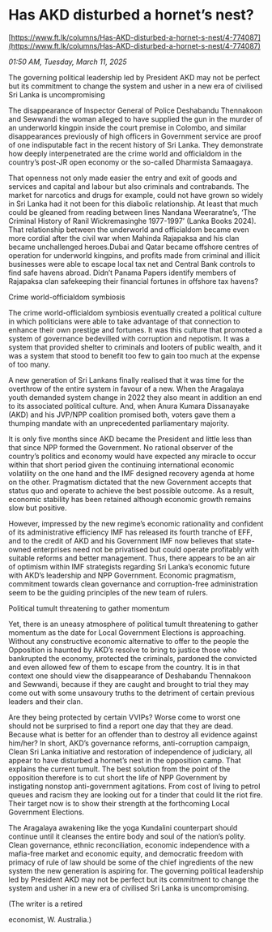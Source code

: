 # Has AKD disturbed a hornet’s nest?

[https://www.ft.lk/columns/Has-AKD-disturbed-a-hornet-s-nest/4-774087](https://www.ft.lk/columns/Has-AKD-disturbed-a-hornet-s-nest/4-774087)

*01:50 AM, Tuesday, March 11, 2025*

The governing political leadership led by President AKD may not be perfect but its commitment to change the system and usher in a new era of civilised Sri Lanka is uncompromising

The disappearance of Inspector General of Police Deshabandu Thennakoon and Sewwandi the woman alleged to have supplied the gun in the murder of an underworld kingpin inside the court premise in Colombo, and similar disappearances previously of high officers in Government service are proof of one indisputable fact in the recent history of Sri Lanka. They demonstrate how deeply interpenetrated are the crime world and officialdom in the country’s post-JR open economy or the so-called Dharmista Samaagaya.

That openness not only made easier the entry and exit of goods and services and capital and labour but also criminals and contrabands. The market for narcotics and drugs for example, could not have grown so widely in Sri Lanka had it not been for this diabolic relationship. At least that much could be gleaned from reading between lines Nandana Weeraratne’s, ‘The Criminal History of Ranil Wickremasinghe 1977-1997’ (Lanka Books 2024). That relationship between the underworld and officialdom became even more cordial after the civil war when Mahinda Rajapaksa and his clan became unchallenged heroes.Dubai and Qatar became offshore centres of operation for underworld kingpins, and profits made from criminal and illicit businesses were able to escape local tax net and Central Bank controls to find safe havens abroad. Didn’t Panama Papers identify members of Rajapaksa clan safekeeping their financial fortunes in offshore tax havens?

Crime world-officialdom symbiosis

The crime world-officialdom symbiosis eventually created a political culture in which politicians were able to take advantage of that connection to enhance their own prestige and fortunes. It was this culture that promoted a system of governance bedevilled with corruption and nepotism. It was a system that provided shelter to criminals and looters of public wealth, and it was a system that stood to benefit too few to gain too much at the expense of too many.

A new generation of Sri Lankans finally realised that it was time for the overthrow of the entire system in favour of a new. When the Aragalaya youth demanded system change in 2022 they also meant in addition an end to its associated political culture. And, when Anura Kumara Dissanayake (AKD) and his JVP/NPP coalition promised both, voters gave them a thumping mandate with an unprecedented parliamentary majority.

It is only five months since AKD became the President and little less than that since NPP formed the Government. No rational observer of the country’s politics and economy would have expected any miracle to occur within that short period given the continuing international economic volatility on the one hand and the IMF designed recovery agenda at home on the other. Pragmatism dictated that the new Government accepts that status quo and operate to achieve the best possible outcome. As a result, economic stability has been retained although economic growth remains slow but positive.

However, impressed by the new regime’s economic rationality and confident of its administrative efficiency IMF has released its fourth tranche of EFF, and to the credit of AKD and his Government IMF now believes that state-owned enterprises need not be privatised but could operate profitably with suitable reforms and better management. Thus, there appears to be an air of optimism within IMF strategists regarding Sri Lanka’s economic future with AKD’s leadership and NPP Government. Economic pragmatism, commitment towards clean governance and corruption-free administration seem to be the guiding principles of the new team of rulers.

Political tumult threatening to gather momentum

Yet, there is an uneasy atmosphere of political tumult threatening to gather momentum as the date for Local Government Elections is approaching. Without any constructive economic alternative to offer to the people the Opposition is haunted by AKD’s resolve to bring to justice those who bankrupted the economy, protected the criminals, pardoned the convicted and even allowed few of them to escape from the country. It is in that context one should view the disappearance of Deshabandu Thennakoon and Sewwandi, because if they are caught and brought to trial they may come out with some unsavoury truths to the detriment of certain previous leaders and their clan.

Are they being protected by certain VVIPs? Worse come to worst one should not be surprised to find a report one day that they are dead. Because what is better for an offender than to destroy all evidence against him/her? In short, AKD’s governance reforms, anti-corruption campaign, Clean Sri Lanka initiative and restoration of independence of judiciary, all appear to have disturbed a hornet’s nest in the opposition camp. That explains the current tumult. The best solution from the point of the opposition therefore is to cut short the life of NPP Government by instigating nonstop anti-government agitations. From cost of living to petrol queues and racism they are looking out for a tinder that could lit the riot fire. Their target now is to show their strength at the forthcoming Local Government Elections.

The Aragalaya awakening like the yoga Kundalini counterpart should continue until it cleanses the entire body and soul of the nation’s polity. Clean governance, ethnic reconciliation, economic independence with a mafia-free market and economic equity, and democratic freedom with primacy of rule of law should be some of the chief ingredients of the new system the new generation is aspiring for. The governing political leadership led by President AKD may not be perfect but its commitment to change the system and usher in a new era of civilised Sri Lanka is uncompromising.

(The writer is a retired

economist, W. Australia.)

